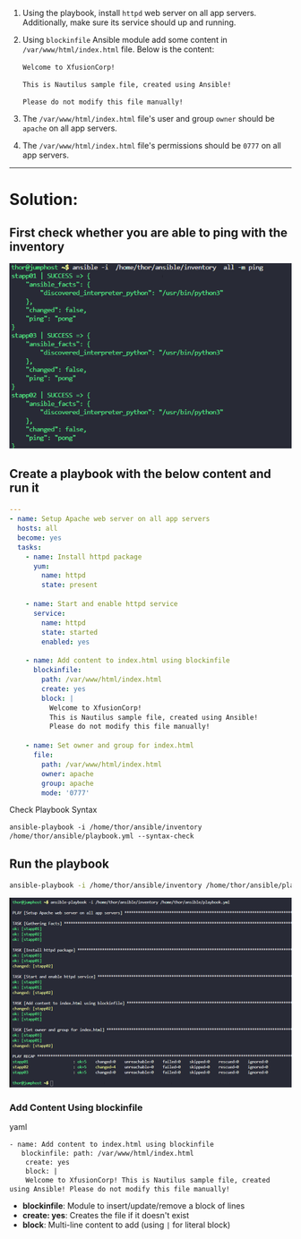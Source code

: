 1. Using the playbook, install `httpd` web server on all app servers. Additionally, make sure its service should up and running.
2. Using `blockinfile` Ansible module add some content in `/var/www/html/index.html` file. Below is the content:

    `Welcome to XfusionCorp!`

    `This is Nautilus sample file, created using Ansible!`

    `Please do not modify this file manually!`
3. The `/var/www/html/index.html` file's user and group `owner` should be `apache` on all app servers.
4. The `/var/www/html/index.html` file's permissions should be `0777` on all app servers.

---

# Solution:

## First check whether you are able to ping with the inventory

![alt text](image-1.png)

## Create a playbook with the below content and run it

```yaml
---
- name: Setup Apache web server on all app servers
  hosts: all
  become: yes
  tasks:
    - name: Install httpd package
      yum:
        name: httpd
        state: present

    - name: Start and enable httpd service
      service:
        name: httpd
        state: started
        enabled: yes

    - name: Add content to index.html using blockinfile
      blockinfile:
        path: /var/www/html/index.html
        create: yes
        block: |
          Welcome to XfusionCorp!
          This is Nautilus sample file, created using Ansible!
          Please do not modify this file manually!

    - name: Set owner and group for index.html
      file:
        path: /var/www/html/index.html
        owner: apache
        group: apache
        mode: '0777'
```
Check Playbook Syntax

```
ansible-playbook -i /home/thor/ansible/inventory /home/thor/ansible/playbook.yml --syntax-check

```
## Run the playbook

```bash
ansible-playbook -i /home/thor/ansible/inventory /home/thor/ansible/playbook.yml
```
![alt text](image-2.png)




### Add Content Using blockinfile


yaml

    - name: Add content to index.html using blockinfile
       blockinfile: path: /var/www/html/index.html
        create: yes
        block: |
        Welcome to XfusionCorp! This is Nautilus sample file, created using Ansible! Please do not modify this file manually!

- **blockinfile**: Module to insert/update/remove a block of lines
- **create: yes**: Creates the file if it doesn't exist
- **block**: Multi-line content to add (using `|` for literal block)